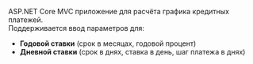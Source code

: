 ASP.NET Core MVC приложение для расчёта графика кредитных платежей.  
Поддерживается ввод параметров для:
- **Годовой ставки** (срок в месяцах, годовой процент)
- **Дневной ставки** (срок в днях, ставка в день, шаг платежа в днях)
